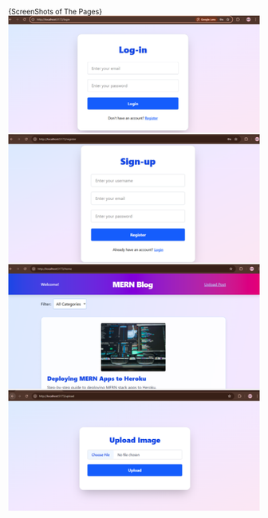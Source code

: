 {ScreenShots of The Pages}
![Login Page](image.png)
![Register Page](image-1.png)
![Home Page](image-2.png)
![Upload Images Page](image-3.png)